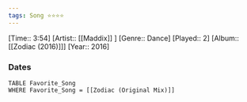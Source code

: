 ```yaml
---
tags: Song ⭐⭐⭐⭐ 
---
```

[Time:: 3:54]
[Artist:: [[Maddix]] ]
[Genre:: Dance]
[Played:: 2]
[Album:: [[Zodiac (2016)]]]
[Year:: 2016]
### Dates
````dataview
TABLE Favorite_Song
WHERE Favorite_Song = [[Zodiac (Original Mix)]]
````
